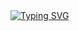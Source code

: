 <html>
<head>
    <meta charset="UTF-8">
</head>

<body>
    <a href="https://git.io/typing-svg">
        <img src="https://readme-typing-svg.demolab.com?font=PT+Mono&size=24&pause=1000&color=FFFFFF&background=FFFFFF00&vCenter=true&width=435&height=30&lines=Hi+there!+I'm+shkesh" alt="Typing SVG" />
    </a>
</body>
</html>
